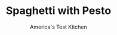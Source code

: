 ---
layout: ../../layouts/MarkdownPostLayout.astro
title: Spaghetti with Pesto
author: America's Test Kitchen
pubDate: 2023-03-15
description: "An extra step pays outsize dividends in this recipe for a classic summertime sauce."
image_url: https://res.cloudinary.com/hksqkdlah/image/upload/ar_1:1,c_fill,dpr_2.0,f_auto,fl_lossy.progressive.strip_profile,g_faces:auto,q_auto:low,w_344/SFS_SpaghettiBasilPesto-271_jagmoq
tags: ["Main Courses","Italian","Pasta"]
calories: 
protein: 
carbohydrates: 
fats: 
fiber: 
ingredients: ["1 pound, spaghetti",", Salt for cooking pasta","1 recipe, basil pesto",", Parmesan cheese"]
serves: 6
time: "35 minutes"
instructions: ["Bring 4 quarts water to boil in large pot. Add pasta and 1 tablespoon salt and cook, stirring often, until al dente. Reserve ½ cup cooking water, then drain pasta and transfer to large bowl. Add pesto and reserved cooking water to pasta and toss to combine. Season with salt to taste. Serve immediately, passing Parmesan separately."]
nutrition: undefined
notes: "If youre planning on making the pesto specifically for coating pasta, you can blanch the basil in the salted pasta cooking water before cooking your pasta."
---
